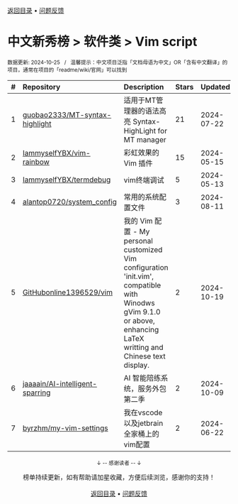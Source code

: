 <a href="https://gitee.com/GrowingGit/GitHub-Chinese-Top-Charts#github中文排行榜">返回目录</a> • <a href="/content/docs/feedback.md">问题反馈</a>

# 中文新秀榜 > 软件类 > Vim script
<sub>数据更新: 2024-10-25&nbsp;&nbsp;&nbsp;/&nbsp;&nbsp;&nbsp;温馨提示：中文项目泛指「文档母语为中文」OR「含有中文翻译」的项目，通常在项目的「readme/wiki/官网」可以找到</sub>

|#|Repository|Description|Stars|Updated|Created|
|:-|:-|:-|:-|:-|:-|
|1|[guobao2333/MT-syntax-highlight](https://github.com/guobao2333/MT-syntax-highlight)|适用于MT管理器的语法高亮       Syntax-HighLight for MT manager|21|2024-07-22|2024-05-02|
|2|[IammyselfYBX/vim-rainbow](https://github.com/IammyselfYBX/vim-rainbow)|彩虹效果的 Vim 插件|15|2024-05-15|2024-05-15|
|3|[IammyselfYBX/termdebug](https://github.com/IammyselfYBX/termdebug)|vim终端调试|5|2024-05-13|2024-05-13|
|4|[alantop0720/system_config](https://github.com/alantop0720/system_config)|常用的系统配置文件|3|2024-08-11|2024-06-25|
|5|[GitHubonline1396529/vim](https://github.com/GitHubonline1396529/vim)|我的 Vim 配置 - My personal customized Vim configuration 'init.vim', compatible with Winodws gVim 9.1.0 or above, enhancing LaTeX writting and Chinese text display.|2|2024-10-19|2024-10-12|
|6|[jaaaain/AI-intelligent-sparring](https://github.com/jaaaain/AI-intelligent-sparring)|AI 智能陪练系统，服务外包第二季|2|2024-10-09|2024-07-25|
|7|[byrzhm/my-vim-settings](https://github.com/byrzhm/my-vim-settings)|我在vscode以及jetbrain全家桶上的vim配置|2|2024-06-22|2024-02-15|

<div align="center">
    <p><sub>↓ -- 感谢读者 -- ↓</sub></p>
    榜单持续更新，如有帮助请加星收藏，方便后续浏览，感谢你的支持！
</div>

<br/>

<div align="center"><a href="https://gitee.com/GrowingGit/GitHub-Chinese-Top-Charts#github中文排行榜">返回目录</a> • <a href="/content/docs/feedback.md">问题反馈</a></div>
